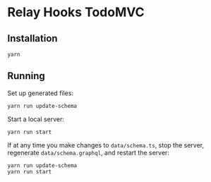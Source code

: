 # Relay Hooks TodoMVC

## Installation

```
yarn
```

## Running

Set up generated files:

```
yarn run update-schema
```

Start a local server:

```
yarn run start
```

If at any time you make changes to `data/schema.ts`, stop the server,
regenerate `data/schema.graphql`, and restart the server:

```
yarn run update-schema
yarn run start
```
